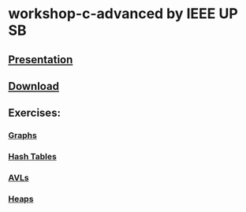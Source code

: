# workshop-c-advanced by IEEE UP SB

## [Presentation](https://docs.google.com/presentation/d/1Cn3VwZRC_rLW9_-pzFv5pIKUhyvCxi9VGteOduzadp4/edit?usp=sharing)

## [Download](archive/master.zip)

## Exercises:

### [Graphs](exercício_grafos/readme.md)

### [Hash Tables](exercicio_hash_table/)

### [AVLs](exercicio_avl/)

### [Heaps](exercicio_heap/)


